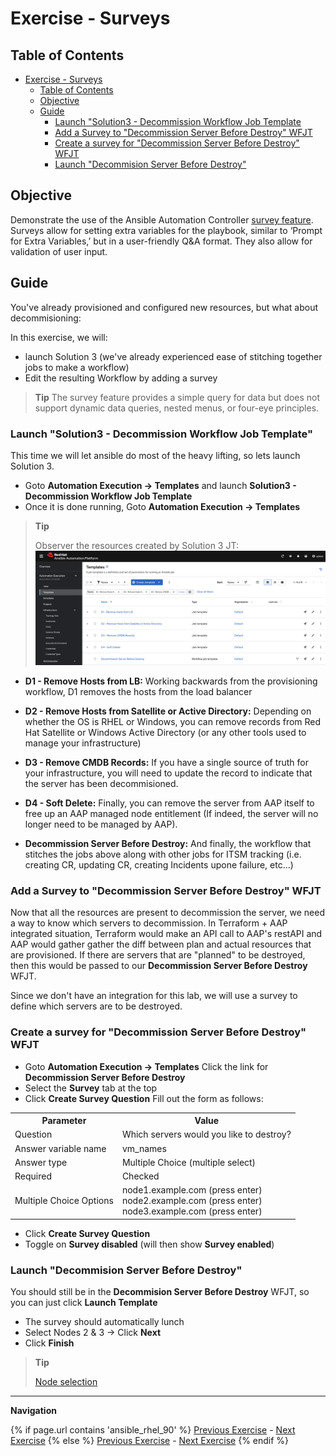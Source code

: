 # Exercise - Surveys

## Table of Contents

- [Exercise - Surveys](#exercise---surveys)
  - [Table of Contents](#table-of-contents)
  - [Objective](#objective)
  - [Guide](#guide)
    - [Launch "Solution3 - Decommission Workflow Job Template](#launch-solution3---decommission-workflow-job-template)
    - [Add a Survey to "Decommission Server Before Destroy" WFJT](#add-a-survey-to-decommission-server-before-destroy-wfjt)
    - [Create a survey for "Decommission Server Before Destroy" WFJT](#create-a-survey-for-decommission-server-before-destroy-wfjt)
    - [Launch "Decommision Server Before Destroy"](#launch-decommision-server-before-destroy)

## Objective

Demonstrate the use of the Ansible Automation Controller [survey feature](https://docs.redhat.com/en/documentation/red_hat_ansible_automation_platform/latest/html/using_automation_execution/controller-job-templates#controller-surveys-in-job-templates). Surveys allow for setting extra variables for the playbook, similar to ‘Prompt for Extra Variables,’ but in a user-friendly Q&A format. They also allow for validation of user input.

## Guide

You've already provisioned and configured new resources, but what about decommisioning:

In this exercise, we will:
  * launch Solution 3 (we've already experienced ease of stitching together jobs to make a workflow)
  * Edit the resulting Workflow by adding a survey

> **Tip**
> The survey feature provides a simple query for data but does not support dynamic data queries, nested menus, or four-eye principles.

### Launch "Solution3 - Decommission Workflow Job Template"
This time we will let ansible do most of the heavy lifting, so lets launch Solution 3.

* Goto **Automation Execution → Templates** and launch  **Solution3 - Decommission Workflow Job Template**
* Once it is done running, Goto **Automation Execution → Templates** 
> **Tip**
>
> Observer the resources created by Solution 3 JT:
![Solution 3 Resources](images/solution3_resources.png)
* **D1 - Remove Hosts from LB:** Working backwards from the provisioning workflow, D1 removes the hosts from the load balancer

* **D2 - Remove Hosts from Satellite or Active Directory:** Depending on whether the OS is RHEL or Windows, you can remove records from Red Hat Satellite or Windows Active Directory (or any other tools used to manage your infrastructure)

* **D3 - Remove CMDB Records:** If you have a single source of truth for your infrastructure, you will need to update the record to indicate that the server has been decommisioned.

* **D4 - Soft Delete:** Finally, you can remove the server from AAP itself to free up an AAP managed node entitlement (If indeed, the server will no longer need to be managed by AAP).

* **Decommission Server Before Destroy:** And finally, the workflow that stitches the jobs above along with other jobs for ITSM tracking (i.e. creating CR, updating CR, creating Incidents upone failure, etc...)

### Add a Survey to "Decommission Server Before Destroy" WFJT
Now that all the resources are present to decommission the server, we need a way to know which servers to decommission. In Terraform + AAP integrated situation, Terraform would make an API call to AAP's restAPI and AAP would gather gather the diff between plan and actual resources that are provisioned.  If there are servers that are "planned" to be destroyed, then this would be passed to our **Decommission Server Before Destroy** WFJT.  

Since we don't have an integration for this lab, we will use a survey to define which servers are to be destroyed.

### Create a survey for "Decommission Server Before Destroy" WFJT

* Goto **Automation Execution → Templates** Click the link for **Decommission Server Before Destroy**
* Select the **Survey** tab at the top
* Click **Create Survey Question** Fill out the form as follows:

 <table>
   <tr>
     <th>Parameter</th>
     <th>Value</th>
   </tr>
   <tr>
     <td>Question</td>
     <td>Which servers would you like to destroy?</td>
   </tr>
   <tr>
     <td>Answer variable name</td>
     <td>vm_names</td>
   <tr>
     <td>Answer type</td>
     <td>Multiple Choice (multiple select)</td>
   <tr>
   <tr>
     <td>Required</td>
     <td>Checked</td>
   </tr>
   <tr>
     <td>Multiple Choice Options</td>
     <td>
       node1.example.com (press enter)<br>
       node2.example.com (press enter)<br>
       node3.example.com (press enter)<br>
     </td>
   </tr>
 </table>

* Click **Create Survey Question**
* Toggle on **Survey disabled** (will then show **Survey enabled**)

### Launch "Decommision Server Before Destroy"
You should still be in the **Decommision Server Before Destroy** WFJT, so you can just click **Launch Template**

* The survey should automatically lunch
* Select Nodes 2 & 3 → Click **Next**
* Click **Finish**
> **Tip**
>
> [Node selection](images/survey_node_selection.png)

---
**Navigation**
<br>

{% if page.url contains 'ansible_rhel_90' %}
[Previous Exercise](../4-variables) - [Next Exercise](../../ansible_rhel_90/6-system-roles/)
{% else %}
[Previous Exercise](../2.4-workflows/) - [Next Exercise](../2.6-rbac/)
{% endif %}
